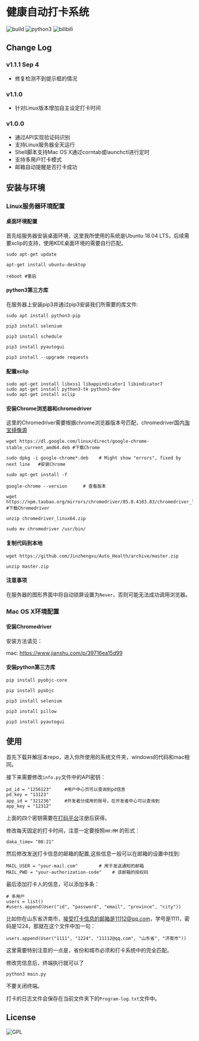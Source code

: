 # 健康自动打卡系统
![build](https://img.shields.io/badge/build-passing-brightgreen)
![python3](https://img.shields.io/badge/python-3.6.9-blue)
![bilibili](https://img.shields.io/badge/bilibili-support-ff69b4)

## Change Log
### v1.1.1 Sep 4

+ 修复检测不到提示框的情况

### v1.1.0

+ 针对Linux版本增加自主设定打卡时间
### v1.0.0
+ 通过API实现验证码识别
+ 支持Linux服务器全天运行
+ Shell脚本支持Mac OS X通过corntab或launchctl进行定时
+ 支持多用户打卡模式
+ 邮箱自动提醒是否打卡成功

## 安装与环境
### Linux服务器环境配置
#### 桌面环境配置
首先给服务器安装桌面环境，这里我所使用的系统是Ubuntu 18.04 LTS，后续需要xclip的支持，使用KDE桌面环境的需要自行匹配。
```
sudo apt-get update

apt-get install ubuntu-desktop

reboot #重启
```
#### python3第三方库
在服务器上安装pip3并通过pip3安装我们所需要的库文件:
```
sudo apt install python3-pip

pip3 install selenium

pip3 install schedule

pip3 install pyautogui

pip3 install --upgrade requests
```
#### 配置xclip
```
sudo apt-get install libxss1 libappindicator1 libindicator7
sudo apt-get install python3-tk python3-dev
sudo apt-get install xclip
```
#### 安装Chrome浏览器和chromedriver
这里的Chromedriver需要根据chrome浏览器版本号匹配，chromedriver国内[淘宝镜像源](https://npm.taobao.org/)
```
wget https://dl.google.com/linux/direct/google-chrome-stable_current_amd64.deb #下载Chrome

sudo dpkg -i google-chrome*.deb    # Might show "errors", fixed by next line   #安装Chrome

sudo apt-get install -f

google-chrome --version      # 查看版本

wget https://npm.taobao.org/mirrors/chromedriver/85.0.4183.83/chromedriver_linux64.zip #下载Chromedriver

unzip chromedriver_linux64.zip

sudo mv chromedriver /usr/bin/ 
```
#### 复制代码到本地

```
wget https://github.com/Jinzhengxu/Auto_Health/archive/master.zip

unzip master.zip	
```

#### 注意事项

在服务器的图形界面中将自动锁屏设置为`Never`，否则可能无法成功调用浏览器。

### Mac OS X环境配置

#### 安装Chromedriver

安装方法请见：

mac: https://www.jianshu.com/p/39716ea15d99

#### 安装python第三方库
```
pip install pyobjc-core

pip install pyobjc

pip3 install selenium

pip3 install pillow

pip3 install pyautogui
```

## 使用
首先下载并解压本repo，进入你所使用的系统文件夹，windows的代码和mac相同。

接下来需要修改`info.py`文件中的API密钥：
```
pd_id = "1256123"     #用户中心页可以查询到pd信息
pd_key = "13123"
app_id = "321236"     #开发者分成用的账号，在开发者中心可以查询到
app_key = "12312"
```
上面的四个密钥需要在[打码平台](http://www.fateadm.com/user_home.php)注册后获得。

修改每天固定的打卡时间，注意一定要按照`HH:MM` 的形式：
```
daka_time= "08:21"
```
然后修改发送打卡信息的邮箱的配置,这些信息一般可以在邮箱的设置中找到:
```
MAIL_USER = "your-mail.com"        # 用于发送通知的邮箱
MAIL_PWD = "your-authorization-code"    # 该邮箱的授权码
```

最后添加打卡人的信息，可以添加多条：
```
# 多用户
users = list()
#users.append(User("id", "password", "email", "province", "city"))
```
比如你在山东省济南市，接受打卡信息的邮箱是11112@qq.com，学号是1111，密码是1224，那就在这个文件中加一句：
```
users.append(User("1111", "1224", "11112@qq.com", "山东省", "济南市"))
```
这里需要特别注意的一点是，省份和城市必须和打卡系统中的完全匹配。

修改完信息后，终端执行就可以了
```
python3 main.py
```
不要关闭终端。

打卡的日志文件会保存在当前文件夹下的`Program-log.txt`文件中。

## License
![GPL](https://img.shields.io/badge/License-GPL-informational)
